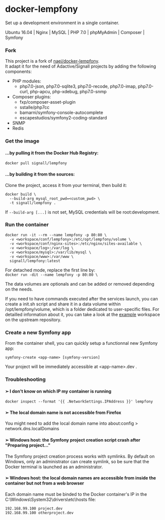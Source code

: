 # docker-lempfony

Set up a development environment in a single container.

Ubuntu 16.04 | Nginx | MySQL | PHP 7.0 | phpMyAdmin | Composer | Symfony  

### Fork

This project is a fork of [naei/docker-lempfony](https://github.com/naei/docker-lempfony).  
It adapt it for the need of Adactive/Signall projects by adding the following components:
- PHP modules: 
  - php7.0-json, php7.0-sqlite3, php7.0-recode, php7.0-imap, php7.0-curl, php-apcu, php-xdebug, php7.0-snmp
- Composer plugins:
  - fxp/composer-asset-plugin
  - sstalle/php7cc
  - bamarni/symfony-console-autocomplete
  - escapestudios/symfony2-coding-standard
- SNMP
- Redis

### Get the image

#### ...by pulling it from the Docker Hub Registry:

```shell
docker pull signall/lempfony
```  

#### ...by building it from the sources:

Clone the project, access it from your terminal, then build it:

```shell
docker build \
  --build-arg mysql_root_pwd=<custom_pwd> \
  -t signall/lempfony .
```  

If ```--build-arg [...]``` is not set, MySQL credentials will be root:development.


### Run the container

```shell
docker run -it --rm --name lempfony -p 80:80 \
  -v <workspace/conf/lempfony>:/etc/opt/lempfony/volume \
  -v <workspace/conf/nginx-sites>:/etc/nginx/sites-available \
  -v <workspace/log>:/var/log \
  -v <workspace/mysql>:/var/lib/mysql \
  -v <workspace/www>:/var/www \
  signall/lempfony:latest
```
For detached mode, replace the first line by:  
```docker run -dit --name lempfony -p 80:80 \```  

The data volumes are optionals and can be added or removed depending on the needs.  

If you need to have commands executed after the services launch, you can create a init.sh script and share it in a data volume within /opt/lempfony/volume, which is a folder dedicated to user-specific files.
For detailled information about it, you can take a look at the [example](https://github.com/naei/docker-lempfony/tree/master/example/workspace) workspace on the upstream repository.


### Create a new Symfony app
From the container shell, you can quickly setup a functionnal new Symfony app:
```shell
symfony-create <app-name> [symfony-version]
```
Your project will be immediately accessible at &lt;app-name>.dev .


### Troubleshooting

#### ➢ I don't know on which IP my container is running
```shell
docker inspect --format '{{ .NetworkSettings.IPAddress }}' lempfony
```  

#### ➢ The local domain name is not accessible from Firefox
You might need to add the local domain name into about:config > network.dns.localDomains

#### ➢ Windows host: the Symfony project creation script crash after "Preparing project..."
The Symfony project creation process works with symlinks. By default on Windows,  only an administrator can create symlink, so be sure that the Docker terminal is launched as an administrator. 

#### ➢ Windows host: the local domain names are accessible from inside the container but not from a web browser
Each domain name must be binded to the Docker container's IP in the C:\Windows\System32\drivers\etc\hosts file:
```
192.168.99.100 project.dev
192.168.99.100 otherproject.dev
```  
